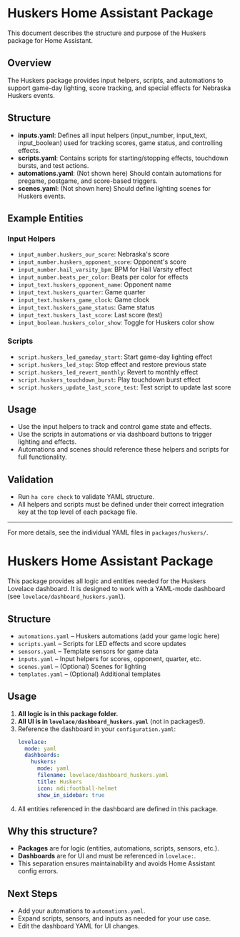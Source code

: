 # Huskers Home Assistant Package

This document describes the structure and purpose of the Huskers package for Home Assistant.

## Overview
The Huskers package provides input helpers, scripts, and automations to support game-day lighting, score tracking, and special effects for Nebraska Huskers events.

## Structure

- **inputs.yaml**: Defines all input helpers (input_number, input_text, input_boolean) used for tracking scores, game status, and controlling effects.
- **scripts.yaml**: Contains scripts for starting/stopping effects, touchdown bursts, and test actions.
- **automations.yaml**: (Not shown here) Should contain automations for pregame, postgame, and score-based triggers.
- **scenes.yaml**: (Not shown here) Should define lighting scenes for Huskers events.

## Example Entities

### Input Helpers
- `input_number.huskers_our_score`: Nebraska's score
- `input_number.huskers_opponent_score`: Opponent's score
- `input_number.hail_varsity_bpm`: BPM for Hail Varsity effect
- `input_number.beats_per_color`: Beats per color for effects
- `input_text.huskers_opponent_name`: Opponent name
- `input_text.huskers_quarter`: Game quarter
- `input_text.huskers_game_clock`: Game clock
- `input_text.huskers_game_status`: Game status
- `input_text.huskers_last_score`: Last score (test)
- `input_boolean.huskers_color_show`: Toggle for Huskers color show

### Scripts
- `script.huskers_led_gameday_start`: Start game-day lighting effect
- `script.huskers_led_stop`: Stop effect and restore previous state
- `script.huskers_led_revert_monthly`: Revert to monthly effect
- `script.huskers_touchdown_burst`: Play touchdown burst effect
- `script.huskers_update_last_score_test`: Test script to update last score

## Usage
- Use the input helpers to track and control game state and effects.
- Use the scripts in automations or via dashboard buttons to trigger lighting and effects.
- Automations and scenes should reference these helpers and scripts for full functionality.

## Validation
- Run `ha core check` to validate YAML structure.
- All helpers and scripts must be defined under their correct integration key at the top level of each package file.

---

For more details, see the individual YAML files in `packages/huskers/`.
# Huskers Home Assistant Package

This package provides all logic and entities needed for the Huskers Lovelace dashboard. It is designed to work with a YAML-mode dashboard (see `lovelace/dashboard_huskers.yaml`).

## Structure

- `automations.yaml` – Huskers automations (add your game logic here)
- `scripts.yaml` – Scripts for LED effects and score updates
- `sensors.yaml` – Template sensors for game data
- `inputs.yaml` – Input helpers for scores, opponent, quarter, etc.
- `scenes.yaml` – (Optional) Scenes for lighting
- `templates.yaml` – (Optional) Additional templates

## Usage

1. **All logic is in this package folder.**
2. **All UI is in `lovelace/dashboard_huskers.yaml`** (not in packages!).
3. Reference the dashboard in your `configuration.yaml`:
   ```yaml
   lovelace:
     mode: yaml
     dashboards:
       huskers:
         mode: yaml
         filename: lovelace/dashboard_huskers.yaml
         title: Huskers
         icon: mdi:football-helmet
         show_in_sidebar: true
   ```
4. All entities referenced in the dashboard are defined in this package.

## Why this structure?
- **Packages** are for logic (entities, automations, scripts, sensors, etc.).
- **Dashboards** are for UI and must be referenced in `lovelace:`.
- This separation ensures maintainability and avoids Home Assistant config errors.

## Next Steps
- Add your automations to `automations.yaml`.
- Expand scripts, sensors, and inputs as needed for your use case.
- Edit the dashboard YAML for UI changes.
